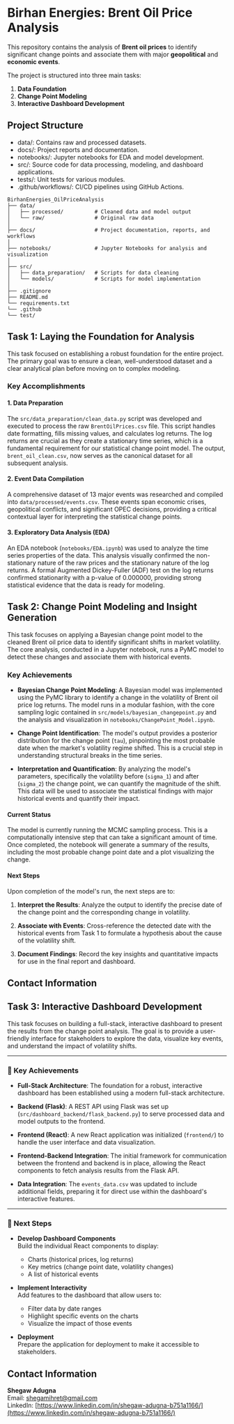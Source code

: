 # Birhan Energies: Brent Oil Price Analysis

This repository contains the analysis of **Brent oil prices** to identify significant change points and associate them with major **geopolitical** and **economic events**.

The project is structured into three main tasks:

1. **Data Foundation**  
2. **Change Point Modeling**  
3. **Interactive Dashboard Development**
## Project Structure

- data/: Contains raw and processed datasets.
- docs/: Project reports and documentation.
- notebooks/: Jupyter notebooks for EDA and model development.
- src/: Source code for data processing, modeling, and dashboard applications.
- tests/: Unit tests for various modules.
- .github/workflows/: CI/CD pipelines using GitHub Actions.
```
BirhanEnergies_OilPriceAnalysis
├── data/
│   ├── processed/          # Cleaned data and model output
│   └── raw/                # Original raw data
│
├── docs/                   # Project documentation, reports, and workflows
│
├── notebooks/              # Jupyter Notebooks for analysis and visualization
│
├── src/
│   ├── data_preparation/   # Scripts for data cleaning
│   └── models/             # Scripts for model implementation
│
├── .gitignore
├── README.md
└── requirements.txt
└── .github
└── test/
```
## Task 1: Laying the Foundation for Analysis

This task focused on establishing a robust foundation for the entire project. The primary goal was to ensure a clean, well-understood dataset and a clear analytical plan before moving on to complex modeling.
### Key Accomplishments

#### 1. Data Preparation  
The `src/data_preparation/clean_data.py` script was developed and executed to process the raw `BrentOilPrices.csv` file. This script handles date formatting, fills missing values, and calculates log returns. The log returns are crucial as they create a stationary time series, which is a fundamental requirement for our statistical change point model. The output, `brent_oil_clean.csv`, now serves as the canonical dataset for all subsequent analysis.

#### 2. Event Data Compilation  
A comprehensive dataset of 13 major events was researched and compiled into `data/processed/events.csv`. These events span economic crises, geopolitical conflicts, and significant OPEC decisions, providing a critical contextual layer for interpreting the statistical change points.
#### 3. Exploratory Data Analysis (EDA)  
An EDA notebook (`notebooks/EDA.ipynb`) was used to analyze the time series properties of the data. This analysis visually confirmed the non-stationary nature of the raw prices and the stationary nature of the log returns. A formal Augmented Dickey-Fuller (ADF) test on the log returns confirmed stationarity with a p-value of 0.000000, providing strong statistical evidence that the data is ready for modeling.
## Task 2: Change Point Modeling and Insight Generation

This task focuses on applying a Bayesian change point model to the cleaned Brent oil price data to identify significant shifts in market volatility. The core analysis, conducted in a Jupyter notebook, runs a PyMC model to detect these changes and associate them with historical events.
### Key Achievements

- **Bayesian Change Point Modeling**: A Bayesian model was implemented using the PyMC library to identify a change in the volatility of Brent oil price log returns. The model runs in a modular fashion, with the core sampling logic contained in `src/models/bayesian_changepoint.py` and the analysis and visualization in `notebooks/ChangePoint_Model.ipynb`.

- **Change Point Identification**: The model's output provides a posterior distribution for the change point (`tau`), pinpointing the most probable date when the market's volatility regime shifted. This is a crucial step in understanding structural breaks in the time series.

- **Interpretation and Quantification**: By analyzing the model's parameters, specifically the volatility before (`sigma_1`) and after (`sigma_2`) the change point, we can quantify the magnitude of the shift. This data will be used to associate the statistical findings with major historical events and quantify their impact.

#### Current Status

The model is currently running the MCMC sampling process. This is a computationally intensive step that can take a significant amount of time. Once completed, the notebook will generate a summary of the results, including the most probable change point date and a plot visualizing the change.

#### Next Steps

Upon completion of the model's run, the next steps are to:

1. **Interpret the Results**: Analyze the output to identify the precise date of the change point and the corresponding change in volatility.

2. **Associate with Events**: Cross-reference the detected date with the historical events from Task 1 to formulate a hypothesis about the cause of the volatility shift.

3. **Document Findings**: Record the key insights and quantitative impacts for use in the final report and dashboard.
## Contact Information
## Task 3: Interactive Dashboard Development

This task focuses on building a full-stack, interactive dashboard to present the results from the change point analysis. The goal is to provide a user-friendly interface for stakeholders to explore the data, visualize key events, and understand the impact of volatility shifts.

---

### 🔑 Key Achievements

- **Full-Stack Architecture**: The foundation for a robust, interactive dashboard has been established using a modern full-stack architecture.

- **Backend (Flask)**: A REST API using Flask was set up (`src/dashboard_backend/flask_backend.py`) to serve processed data and model outputs to the frontend.

- **Frontend (React)**: A new React application was initialized (`frontend/`) to handle the user interface and data visualization.

- **Frontend-Backend Integration**: The initial framework for communication between the frontend and backend is in place, allowing the React components to fetch analysis results from the Flask API.

- **Data Integration**: The `events_data.csv` was updated to include additional fields, preparing it for direct use within the dashboard's interactive features.

---

### 📌 Next Steps

- **Develop Dashboard Components**  
  Build the individual React components to display:
  - Charts (historical prices, log returns)
  - Key metrics (change point date, volatility changes)
  - A list of historical events

- **Implement Interactivity**  
  Add features to the dashboard that allow users to:
  - Filter data by date ranges
  - Highlight specific events on the charts
  - Visualize the impact of those events

- **Deployment**  
  Prepare the application for deployment to make it accessible to stakeholders.

## Contact Information

**Shegaw Adugna**  
Email: [shegamihret@gmail.com](mailto:shegamihret@gmail.com)  
LinkedIn: [https://www.linkedin.com/in/shegaw-adugna-b751a1166/](https://www.linkedin.com/in/shegaw-adugna-b751a1166/)

